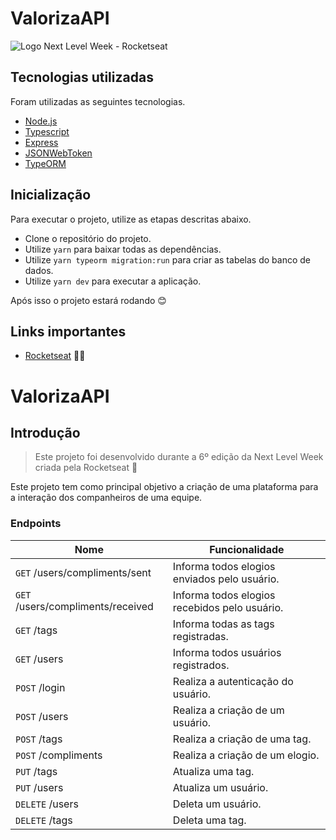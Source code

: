 # ValorizaAPI
<fig>
<img src="https://app.rocketseat.com.br/_next/image?url=%2Fassets%2Ficons%2Fdashboard%2Fnlw-heat.svg&w=256&q=75" alt="Logo Next Level Week - Rocketseat">
</fig>

## Tecnologias utilizadas

Foram utilizadas as seguintes tecnologias.

- [Node.js](https://nodejs.org/en/)
- [Typescript](https://www.typescriptlang.org/)
- [Express](https://expressjs.com/pt-br/)
- [JSONWebToken](https://github.com/auth0/node-jsonwebtoken#readme)
- [TypeORM](https://typeorm.io/#/)

## Inicialização
Para executar o projeto, utilize as etapas descritas abaixo.

* Clone o repositório do projeto.
* Utilize `yarn` para baixar todas as dependências.
* Utilize `yarn typeorm migration:run` para criar as tabelas do banco de dados.
* Utilize `yarn dev` para executar a aplicação.

Após isso o projeto estará rodando :blush:

## Links importantes
* [Rocketseat](https://www.rocketseat.com.br) :purple_heart::purple_heart:

# ValorizaAPI

## Introdução

> Este projeto foi desenvolvido durante a 6º edição da Next Level Week criada pela Rocketseat :purple_heart:

Este projeto tem como principal objetivo a criação de uma plataforma para a interação dos companheiros de uma equipe.

### Endpoints

| Nome | Funcionalidade|
|------|---------------|
|```GET``` /users/compliments/sent|Informa todos elogios enviados pelo usuário.|
|```GET``` /users/compliments/received|Informa todos elogios recebidos pelo usuário.|
|```GET``` /tags|Informa todas as tags registradas.|
|```GET``` /users|Informa todos usuários registrados.|
|```POST``` /login|Realiza a autenticação do usuário.|
|```POST``` /users|Realiza a criação de um usuário.|
|```POST``` /tags|Realiza a criação de uma tag.|
|```POST``` /compliments|Realiza a criação de um elogio.|
|```PUT``` /tags|Atualiza uma tag.|
|```PUT``` /users|Atualiza um usuário.|
|```DELETE``` /users|Deleta um usuário.|
|```DELETE``` /tags|Deleta uma tag.|
